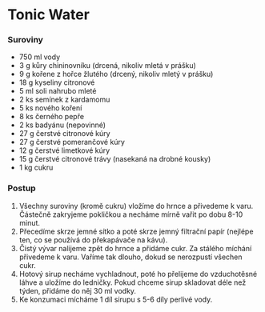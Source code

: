 # Tonic Water

### Suroviny

- 750 ml vody
- 3 g kůry chininovníku (drcená, nikoliv mletá v prášku)
- 9 g kořene z hořce žlutého (drcený, nikoliv mletý v prášku)
- 18 g kyseliny citronové
- 5 ml soli nahrubo mleté
- 2 ks semínek z kardamomu
- 5 ks nového koření
- 8 ks černého pepře
- 2 ks badyánu (nepovinné)
- 27 g čerstvé citronové kúry
- 27 g čerstvé pomerančové kúry
- 12 g čerstvé limetkové kúry
- 15 g čerstvé citronové trávy (nasekaná na drobné kousky)
- 1 kg cukru

### Postup

1. Všechny suroviny (kromě cukru) vložíme do hrnce a přivedeme k varu. Částečně zakryjeme pokličkou a necháme mírně vařit po dobu 8-10 minut.
2. Přecedíme skrze jemné sítko a poté skrze jemný filtrační papír (nejlépe ten, co se používá do překapávače na kávu).
3. Čistý vývar nalijeme zpět do hrnce a přidáme cukr. Za stálého míchání přivedeme k varu. Vaříme tak dlouho, dokud se nerozpustí všechen cukr.
4. Hotový sirup necháme vychladnout, poté ho přelijeme do vzduchotěsné láhve a uložíme do ledničky. Pokud chceme sirup skladovat déle než týden, přidáme do něj 30 ml vodky.
5. Ke konzumaci mícháme 1 díl sirupu s 5-6 díly perlivé vody.
